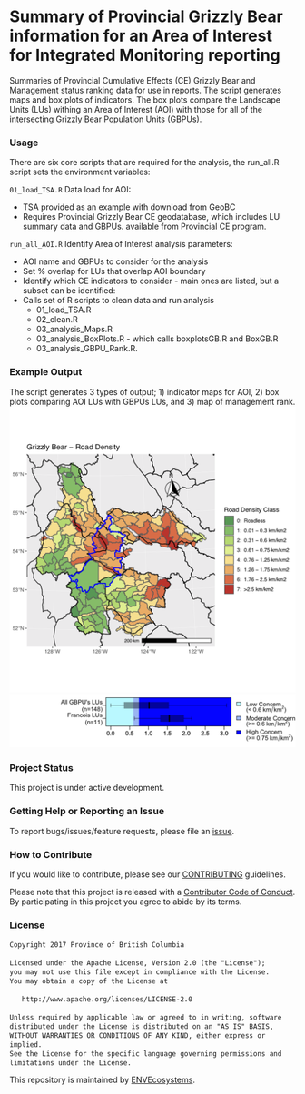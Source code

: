 <!-- README.md is generated from README.Rmd. Please edit that file -->
Summary of Provincial Grizzly Bear information for an Area of Interest for Integrated Monitoring reporting
==========================================================================================================

Summaries of Provincial Cumulative Effects (CE) Grizzly Bear and
Management status ranking data for use in reports. The script generates
maps and box plots of indicators. The box plots compare the Landscape
Units (LUs) withing an Area of Interest (AOI) with those for all of the
intersecting Grizzly Bear Population Units (GBPUs).

### Usage

There are six core scripts that are required for the analysis, the
run\_all.R script sets the environment variables:

`01_load_TSA.R` Data load for AOI:

-   TSA provided as an example with download from GeoBC
-   Requires Provincial Grizzly Bear CE geodatabase, which includes LU
    summary data and GBPUs. available from Provincial CE program.

`run_all_AOI.R` Identify Area of Interest analysis parameters:

-   AOI name and GBPUs to consider for the analysis
-   Set % overlap for LUs that overlap AOI boundary
-   Identify which CE indicators to consider - main ones are listed, but
    a subset can be identified:
-   Calls set of R scripts to clean data and run analysis
    -   01\_load\_TSA.R
    -   02\_clean.R
    -   03\_analysis\_Maps.R
    -   03\_analysis\_BoxPlots.R - which calls boxplotsGB.R and BoxGB.R
    -   03\_analysis\_GBPU\_Rank.R.

### Example Output

The script generates 3 types of output; 1) indicator maps for AOI, 2)
box plots comparing AOI LUs with GBPUs LUs, and 3) map of management
rank. ![inputs](img/RdDensLakes%20TSA.png)
![inputs](img/Francois_RoadDensity.png)

### Project Status

This project is under active development.

### Getting Help or Reporting an Issue

To report bugs/issues/feature requests, please file an
[issue](https://github.com/bcgov/IM-Report-GBears/issues).

### How to Contribute

If you would like to contribute, please see our
[CONTRIBUTING](CONTRIBUTING.md) guidelines.

Please note that this project is released with a [Contributor Code of
Conduct](CODE_OF_CONDUCT.md). By participating in this project you agree
to abide by its terms.

### License

    Copyright 2017 Province of British Columbia

    Licensed under the Apache License, Version 2.0 (the "License");
    you may not use this file except in compliance with the License.
    You may obtain a copy of the License at 

       http://www.apache.org/licenses/LICENSE-2.0

    Unless required by applicable law or agreed to in writing, software
    distributed under the License is distributed on an "AS IS" BASIS,
    WITHOUT WARRANTIES OR CONDITIONS OF ANY KIND, either express or implied.
    See the License for the specific language governing permissions and
    limitations under the License.

This repository is maintained by
[ENVEcosystems](https://github.com/orgs/bcgov/teams/envecosystems/members).
